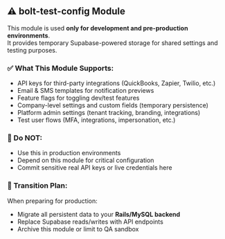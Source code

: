 ## ⚠️ bolt-test-config Module

This module is used **only for development and pre-production environments**.  
It provides temporary Supabase-powered storage for shared settings and testing purposes.

### ✅ What This Module Supports:
- API keys for third-party integrations (QuickBooks, Zapier, Twilio, etc.)
- Email & SMS templates for notification previews
- Feature flags for toggling dev/test features
- Company-level settings and custom fields (temporary persistence)
- Platform admin settings (tenant tracking, branding, integrations)
- Test user flows (MFA, integrations, impersonation, etc.)

### 🚫 Do NOT:
- Use this in production environments
- Depend on this module for critical configuration
- Commit sensitive real API keys or live credentials here

### 🔁 Transition Plan:
When preparing for production:
- Migrate all persistent data to your **Rails/MySQL backend**
- Replace Supabase reads/writes with API endpoints
- Archive this module or limit to QA sandbox